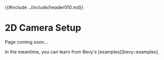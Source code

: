 {{#include ../include/header010.md}}

# 2D Camera Setup

Page coming soon…

In the meantime, you can learn from Bevy's [examples][bevy::examples].
